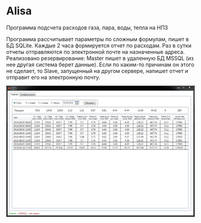 # Alisa
Программа подсчета расходов газа, пара, воды, тепла на НПЗ

Программа рассчитывает параметры по сложным формулам, пишет в БД SQLite. Каждые 2 часа формируется отчет по расходам. Раз в сутки отчеты отправляются по электронной почте на назначенные адреса.
Реализовано резервирование: Master пишет в удаленную БД MSSQL (из нее другая система берет данные). Если по каким-то причинам он этого не сделает, то Slave, запущенный на другом сервере, напишет отчет и отправит его на электронную почту.

![Image alt](https://github.com/Samoykin/Alisa/raw/master/example.png)
